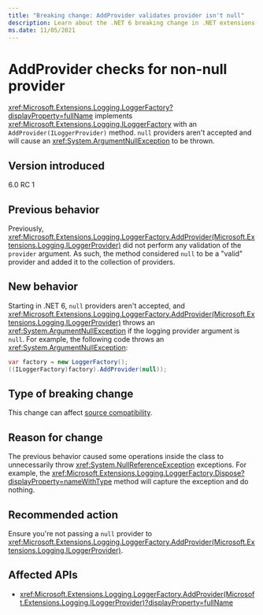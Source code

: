 ```yaml
---
title: "Breaking change: AddProvider validates provider isn't null"
description: Learn about the .NET 6 breaking change in .NET extensions where AddProvider now validates that the provider argument is not null.
ms.date: 11/05/2021
---
```

# AddProvider checks for non-null provider

<xref:Microsoft.Extensions.Logging.LoggerFactory?displayProperty=fullName> implements <xref:Microsoft.Extensions.Logging.ILoggerFactory> with an `AddProvider(ILoggerProvider)` method. `null` providers aren't accepted and will cause an <xref:System.ArgumentNullException> to be thrown.

## Version introduced

6.0 RC 1

## Previous behavior

Previously, <xref:Microsoft.Extensions.Logging.LoggerFactory.AddProvider(Microsoft.Extensions.Logging.ILoggerProvider)> did not perform any validation of the `provider` argument. As such, the method considered `null` to be a "valid" provider and added it to the collection of providers.

## New behavior

Starting in .NET 6, `null` providers aren't accepted, and <xref:Microsoft.Extensions.Logging.LoggerFactory.AddProvider(Microsoft.Extensions.Logging.ILoggerProvider)> throws an <xref:System.ArgumentNullException> if the logging provider argument is `null`. For example, the following code throws an <xref:System.ArgumentNullException>:

```csharp
var factory = new LoggerFactory();
((ILoggerFactory)factory).AddProvider(null));
```

## Type of breaking change

This change can affect [source compatibility](../../categories.md#source-compatibility).

## Reason for change

The previous behavior caused some operations inside the class to unnecessarily throw <xref:System.NullReferenceException> exceptions. For example, the <xref:Microsoft.Extensions.Logging.LoggerFactory.Dispose?displayProperty=nameWithType> method will capture the exception and do nothing.

## Recommended action

Ensure you're not passing a `null` provider to <xref:Microsoft.Extensions.Logging.LoggerFactory.AddProvider(Microsoft.Extensions.Logging.ILoggerProvider)>.

## Affected APIs

- <xref:Microsoft.Extensions.Logging.LoggerFactory.AddProvider(Microsoft.Extensions.Logging.ILoggerProvider)?displayProperty=fullName>
